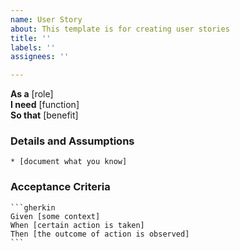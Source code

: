 ```yaml
---
name: User Story
about: This template is for creating user stories
title: ''
labels: ''
assignees: ''

---
```


**As a** [role]  
**I need** [function]  
**So that** [benefit]  
      
### Details and Assumptions
    * [document what you know]      

### Acceptance Criteria     
    
    ```gherkin 
    Given [some context]
    When [certain action is taken]
    Then [the outcome of action is observed]
    ```
